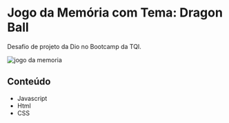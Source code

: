 # Jogo da Memória com Tema: Dragon Ball

Desafio de projeto da Dio no Bootcamp da TQI.

![jogo da memoria](https://user-images.githubusercontent.com/34282166/172165373-7c9545fb-f349-4232-8970-7ca7623d5548.png)

## Conteúdo 

- Javascript
- Html
- CSS
